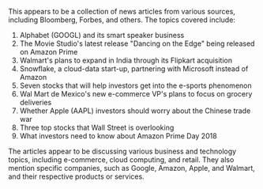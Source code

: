 This appears to be a collection of news articles from various sources, including Bloomberg, Forbes, and others. The topics covered include:

1. Alphabet (GOOGL) and its smart speaker business
2. The Movie Studio's latest release "Dancing on the Edge" being released on Amazon Prime
3. Walmart's plans to expand in India through its Flipkart acquisition
4. Snowflake, a cloud-data start-up, partnering with Microsoft instead of Amazon
5. Seven stocks that will help investors get into the e-sports phenomenon
6. Wal Mart de Mexico's new e-commerce VP's plans to focus on grocery deliveries
7. Whether Apple (AAPL) investors should worry about the Chinese trade war
8. Three top stocks that Wall Street is overlooking
9. What investors need to know about Amazon Prime Day 2018

The articles appear to be discussing various business and technology topics, including e-commerce, cloud computing, and retail. They also mention specific companies, such as Google, Amazon, Apple, and Walmart, and their respective products or services.